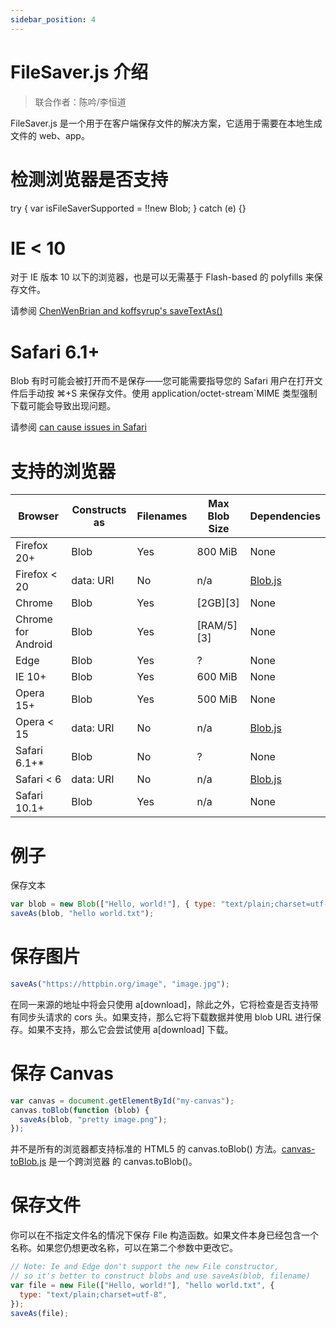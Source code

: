 ```yaml
---
sidebar_position: 4
---
```


# FileSaver.js 介绍

> 联合作者：陈吟/李恒道

FileSaver.js 是一个用于在客户端保存文件的解决方案，它适用于需要在本地生成文件的 web、app。

# 检测浏览器是否支持

try {
var isFileSaverSupported = !!new Blob;
} catch (e) {}

# IE < 10

对于 IE 版本 10 以下的浏览器，也是可以无需基于 Flash-based 的 polyfills 来保存文件。

请参阅 [ChenWenBrian and koffsyrup's saveTextAs()](https://github.com/koffsyrup/FileSaver.js#examples)

# Safari 6.1+

Blob 有时可能会被打开而不是保存——您可能需要指导您的 Safari 用户在打开文件后手动按 ⌘+S 来保存文件。使用 application/octet-stream`MIME 类型强制下载可能会导致出现问题。

请参阅 [can cause issues in Safari](https://github.com/eligrey/FileSaver.js/issues/12#issuecomment-47247096)

# 支持的浏览器

| Browser            | Constructs as | Filenames | Max Blob Size | Dependencies                                  |
| ------------------ | ------------- | --------- | ------------- | --------------------------------------------- |
| Firefox 20+        | Blob          | Yes       | 800 MiB       | None                                          |
| Firefox < 20       | data: URI     | No        | n/a           | [Blob.js](https://github.com/eligrey/Blob.js) |
| Chrome             | Blob          | Yes       | [2GB][3]      | None                                          |
| Chrome for Android | Blob          | Yes       | [RAM/5][3]    | None                                          |
| Edge               | Blob          | Yes       | ?             | None                                          |
| IE 10+             | Blob          | Yes       | 600 MiB       | None                                          |
| Opera 15+          | Blob          | Yes       | 500 MiB       | None                                          |
| Opera < 15         | data: URI     | No        | n/a           | [Blob.js](https://github.com/eligrey/Blob.js) |
| Safari 6.1+\*      | Blob          | No        | ?             | None                                          |
| Safari < 6         | data: URI     | No        | n/a           | [Blob.js](https://github.com/eligrey/Blob.js) |
| Safari 10.1+       | Blob          | Yes       | n/a           | None                                          |

# 例子

保存文本

```js
var blob = new Blob(["Hello, world!"], { type: "text/plain;charset=utf-8" });
saveAs(blob, "hello world.txt");
```

# 保存图片

```js
saveAs("https://httpbin.org/image", "image.jpg");
```

在同一来源的地址中将会只使用 a[download]，除此之外，它将检查是否支持带有同步头请求的 cors 头。如果支持，那么它将下载数据并使用 blob URL 进行保存。如果不支持，那么它会尝试使用 a[download] 下载。

# 保存 Canvas

```js
var canvas = document.getElementById("my-canvas");
canvas.toBlob(function (blob) {
  saveAs(blob, "pretty image.png");
});
```

并不是所有的浏览器都支持标准的 HTML5 的 canvas.toBlob() 方法。[canvas-toBlob.js](https://github.com/eligrey/canvas-toBlob.js) 是一个跨浏览器 的 canvas.toBlob()。

# 保存文件

你可以在不指定文件名的情况下保存 File 构造函数。如果文件本身已经包含一个名称。如果您仍想更改名称，可以在第二个参数中更改它。

```js
// Note: Ie and Edge don't support the new File constructor,
// so it's better to construct blobs and use saveAs(blob, filename)
var file = new File(["Hello, world!"], "hello world.txt", {
  type: "text/plain;charset=utf-8",
});
saveAs(file);
```